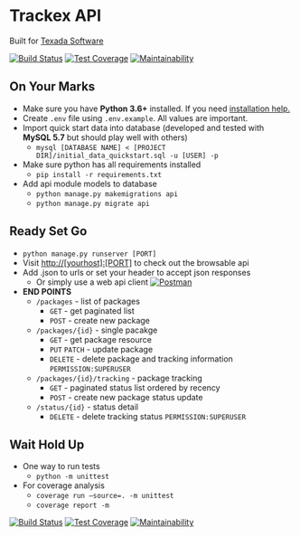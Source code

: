 # Trackex API

Built for [Texada Software](https://texadasoftware.com/)

[![Build Status](https://travis-ci.org/iamogbz/demo-texada.svg?branch=master)](https://travis-ci.org/iamogbz/demo-texada)
[![Test Coverage](https://api.codeclimate.com/v1/badges/4c2b22402ea39b2360f8/test_coverage)](https://codeclimate.com/github/iamogbz/demo-texada/test_coverage)
[![Maintainability](https://api.codeclimate.com/v1/badges/4c2b22402ea39b2360f8/maintainability)](https://codeclimate.com/github/iamogbz/demo-texada/maintainability)

## On Your Marks

- Make sure you have **Python 3.6+** installed. If you need [installation help.](http://docs.python-guide.org/en/latest/starting/installation/)
- Create `.env` file using `.env.example`. All values are important.
- Import quick start data into database (developed and tested with **MySQL 5.7** but should play well with others)
  - `mysql [DATABASE NAME] < [PROJECT DIR]/initial_data_quickstart.sql -u [USER] -p`
- Make sure python has all requirements installed
  - `pip install -r requirements.txt`
- Add api module models to database
  - `python manage.py makemigrations api`
  - `python manage.py migrate api`

## Ready Set Go

- `python manage.py runserver [PORT]`
- Visit [http://[yourhost]:[PORT]](http://localhost:8000) to check out the browsable api
- Add .json to urls or set your header to accept json responses
  - Or simply use a web api client [![Postman](https://www.getpostman.com/favicon.ico)](https://www.getpostman.com/)
- **END POINTS**
  - `/packages` - list of packages
    - `GET` - get paginated list
    - `POST` - create new package
  - `/packages/{id}` - single pacakge
    - `GET` - get package resource
    - `PUT` `PATCH` - update package
    - `DELETE` - delete package and tracking information `PERMISSION:SUPERUSER`
  - `/packages/{id}/tracking` - package tracking
    - `GET` - paginated status list ordered by recency
    - `POST` - create new package status update
  - `/status/{id}` - status detail
    - `DELETE` - delete tracking status `PERMISSION:SUPERUSER`

## Wait Hold Up

- One way to run tests
  - `python -m unittest`
- For coverage analysis
  - `coverage run —source=. -m unittest`
  - `coverage report -m`

[![Build Status](https://travis-ci.org/iamogbz/demo-texada.svg?branch=master)](https://travis-ci.org/iamogbz/demo-texada)
[![Test Coverage](https://api.codeclimate.com/v1/badges/4c2b22402ea39b2360f8/test_coverage)](https://codeclimate.com/github/iamogbz/demo-texada/test_coverage)
[![Maintainability](https://api.codeclimate.com/v1/badges/4c2b22402ea39b2360f8/maintainability)](https://codeclimate.com/github/iamogbz/demo-texada/maintainability)
